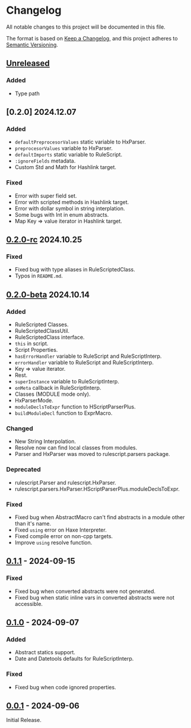 # Changelog

All notable changes to this project will be documented in this file.

The format is based on [Keep a Changelog](https://keepachangelog.com/en/1.1.0/),
and this project adheres to [Semantic Versioning](https://semver.org/spec/v2.0.0.html).

## [Unreleased]

### Added
- Type path

## [0.2.0] 2024.12.07

### Added
- `defaultPreprocesorValues` static variable to HxParser.
- `preprocesorValues` variable to HxParser.
- `defaultImports` static variable to RuleScript.
- `:ignoreFields` metadata.
- Custom Std and Math for Hashlink target.

### Fixed
- Error with super field set.
- Error with scripted methods in Hashlink target.
- Error with dollar symbol in string interplation.
- Some bugs with Int in enum abstracts.
- Map Key => value iterator in Hashlink target.

## [0.2.0-rc] 2024.10.25

### Fixed
- Fixed bug with type aliases in RuleScriptedClass.
- Typos in `README.md`.

## [0.2.0-beta] 2024.10.14

### Added
- RuleScripted Classes.
- RuleScriptedClassUtil.
- RuleScriptedClass interface.
- `this` in script.
- Script Properties.
- `hasErrorHandler` variable to RuleScript and RuleScriptInterp.
- `errorHandler` variable to RuleScript and RuleScriptInterp.
- Key => value iterator.
- Rest.
- `superInstance` variable to RuleScriptInterp.
- `onMeta` callback in RuleScriptInterp.
- Classes (MODULE mode only).
- HxParserMode.
- `moduleDeclsToExpr` function to HScriptParserPlus.
- `buildModuleDecl` function to ExprMacro.

### Changed
- New String Interpolation.
- Resolve now can find local classes from modules.
- Parser and HxParser was moved to rulescript.parsers package.

### Deprecated
- rulescript.Parser and rulescript.HxParser.
- rulescript.parsers.HxParser.HScriptParserPlus.moduleDeclsToExpr.

### Fixed
- Fixed bug when AbstractMacro can't find abstracts in a module other than it's name.
- Fixed `using` error on Haxe Interpreter.
- Fixed compile error on non-cpp targets.
- Improve `using` resolve function.

## [0.1.1] - 2024-09-15

### Fixed
- Fixed bug when converted abstracts were not generated.
- Fixed bug when static inline vars in converted abstracts were not accessible.

## [0.1.0] - 2024-09-07

### Added

- Abstract statics support.
- Date and Datetools defaults for RuleScriptInterp.

### Fixed

- Fixed bug when code ignored properties.

## [0.0.1] - 2024-09-06

Initial Release.

[unreleased]: https://github.com/Kriptel/RuleScript/compare/0.2.0...master
[0.2.0-rc]: https://github.com/Kriptel/RuleScript/compare/285a17e13b45c9b04fcf12c7590f369e39f119e3...0.2.0-rc
[0.2.0-beta]: https://github.com/Kriptel/RuleScript/compare/0.1.1...285a17e13b45c9b04fcf12c7590f369e39f119e3
[0.1.1]: https://github.com/Kriptel/RuleScript/compare/0.1.0...0.1.1
[0.1.0]: https://github.com/Kriptel/RuleScript/compare/0.0.1...0.1.0
[0.0.1]: https://github.com/Kriptel/RuleScript/releases/tag/0.0.1
